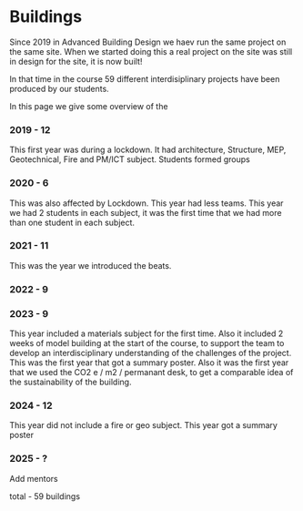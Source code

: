 # Buildings

Since 2019 in Advanced Building Design we haev run the same project on the same site. When we started doing this a real project on the site was still in design for the site, it is now built!

In that time in the course 59 different interdisiplinary projects have been produced by our students.

In this page we give some overview of the 

### 2019 - 12
This first year was during a lockdown. It had architecture, Structure, MEP, Geotechnical, Fire and PM/ICT subject. Students formed groups 
### 2020 - 6
This was also affected by Lockdown. This year had less teams. This year we had 2 students in each subject, it was the first time that we had more than one student in each subject.
### 2021 - 11
This was the year we introduced the beats.
### 2022 - 9
### 2023 - 9
This year included a materials subject for the first time. Also it included 2 weeks of model building at the start of the course, to support the team to develop an interdisciplinary understanding of the challenges of the project. This was the first year that got a summary poster. Also it was the first year that we used the CO2 e / m2 / permanant desk, to get a comparable idea of the sustainability of the building.
### 2024 - 12
This year did not include a fire or geo subject. This year got a summary poster
### 2025 - ?
Add mentors

total - 59 buildings

